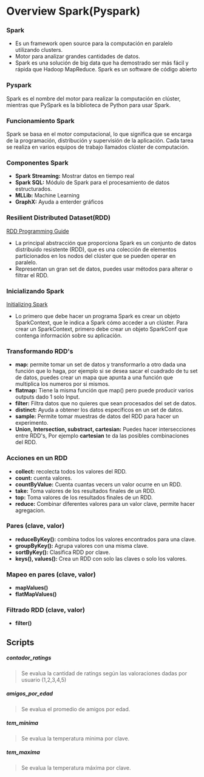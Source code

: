 # Overview Spark(Pyspark)

### Spark
- Es un framework open source para la computación en paralelo utilizando clusters.
- Motor para analizar grandes cantidades de datos.
- Spark es una solución de big data que ha demostrado ser más fácil y rápida que Hadoop MapReduce. Spark es un software de código abierto

### Pyspark
Spark es el nombre del motor para realizar la computación en clúster, mientras que PySpark es la biblioteca de Python para usar Spark.

### Funcionamiento Spark
Spark se basa en el motor computacional, lo que significa que se encarga de la programación, distribución y supervisión de la aplicación. Cada tarea se realiza en varios equipos de trabajo llamados clúster de computación.

### Componentes Spark
- **Spark Streaming:** Mostrar datos en tiempo real
- **Spark SQL:** Módulo de Spark para el procesamiento de datos estructurados.
- **MLLib:** Machine Learning
- **GraphX:** Ayuda a enterder gráficos
 
 ### Resilient Distributed Dataset(RDD)
 [RDD Programming Guide](https://spark.apache.org/docs/latest/rdd-programming-guide.html#rdd-programming-guide)
 - La principal abstracción que proporciona Spark es un conjunto de datos distribuido resistente (RDD), que es una colección de elementos particionados en los nodos del clúster que se pueden operar en paralelo.
 - Representan un gran set de datos, puedes usar métodos para alterar o filtrar el RDD.
 
 ### Inicializando Spark
 [Initializing Spark](https://spark.apache.org/docs/latest/rdd-programming-guide.html#initializing-spark)
 - Lo primero que debe hacer un programa Spark es crear un objeto SparkContext, que le indica a Spark cómo acceder a un clúster. Para crear un SparkContext, primero debe crear un objeto SparkConf que contenga información sobre su aplicación.

### Transformando RDD's
- **map:** permite tomar un set de datos y transformarlo a otro dada una función que lo haga, por ejemplo si se desea sacar el cuadrado de tu set de datos, puedes crear un mapa que apunta a una función que multiplica los numeros por si mismos.
- **flatmap:** Tiene la misma función que map() pero puede producir varios outputs dado 1 solo Input.
- **filter:** Filtra datos que no quieres que sean procesados del set de datos.
- **distinct:** Ayuda a obtener los datos específicos en un set de datos.
- **sample:** Permite tomar muestras de datos del RDD para hacer un experimento.
- **Union, Intersection, substract, cartesian:** Puedes hacer intersecciones entre RDD's, Por ejemplo **cartesian** te da las posibles combinaciones del RDD.

### Acciones en un RDD
- **collect:** recolecta todos los valores del RDD.
- **count:** cuenta valores.
- **countByValue:** Cuenta cuantas vecers un valor ocurre en un RDD.
- **take:** Toma valores de los resultados finales de un RDD.
- **top:** Toma valores de los resultados finales de un RDD.
- **reduce:** Combinar diferentes valores para un valor clave, permite hacer agregacion.

### Pares (clave, valor)
- **reduceByKey():** combina todos los valores encontrados para una clave.
- **groupByKey():** Agrupa valores con una misma clave.
- **sortByKey():** Clasifica RDD por clave.
- **keys(), values():** Crea un RDD con solo las claves o solo los valores.

### Mapeo en pares (clave, valor)
- **mapValues()**
- **flatMapValues()**

### Filtrado RDD (clave, valor)
- **filter()**

## Scripts
##### contador_ratings
 > Se evalua la cantidad de ratings según las valoraciones dadas por usuario (1,2,3,4,5)
##### amigos_por_edad
 > Se evalua el promedio de amigos por edad.
##### tem_minima
 > Se evalua la temperatura minima por clave.
##### tem_maxima
 > Se evalua la temperatura máxima por clave.
